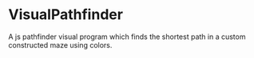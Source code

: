 # VisualPathfinder
A js pathfinder visual program which finds the shortest path in a custom constructed maze using colors.
